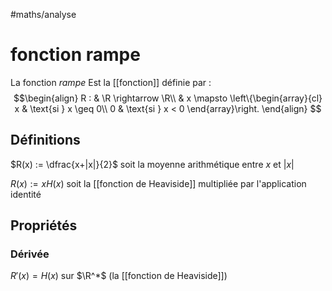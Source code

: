 #maths/analyse 
# fonction rampe
La fonction _rampe_ Est la [[fonction]] définie par :
$$\begin{align}
R : & \R \rightarrow \R\\
    & x \mapsto \left\{\begin{array}{cl}
        x & \text{si } x \geq 0\\
        0 & \text{si } x < 0
    \end{array}\right.
\end{align}
$$

## Définitions

$R(x) := \dfrac{x+|x|}{2}$ soit la moyenne arithmétique entre $x$ et $|x|$

$R(x):= xH(x)$  soit la [[fonction de Heaviside]] multipliée par l'application identité



## Propriétés

### Dérivée
$R'(x) = H(x)$ sur $\R^*$ (la [[fonction de Heaviside]])

